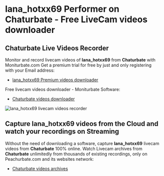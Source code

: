 # lana_hotxx69 Performer on Chaturbate - Free LiveCam videos downloader

## Chaturbate Live Videos Recorder

Monitor and record livecam videos of **lana_hotxx69** from **Chaturbate** with Moniturbate.com
Get a premium trial for free by just and only registering with your Email address:
* [lana_hotxx69 Premium videos downloader](https://moniturbate.com/request-demo-licence-key.html)

Free livecam videos downloader - Moniturbate Software:
* [Chaturbate videos downloader](https://moniturbate.com/moniturbate-download-software.html)

![lana_hotxx69 livecam videos recorder](https://peachurnet.com/templates/moniturbate-software.png)


## Capture lana_hotxx69 videos from the Cloud and watch your recordings on Streaming

Without the need of downloading a software, capture **lana_hotxx69** livecam videos from **Chaturbate** 100% online.
Watch Livecam archives from **Chaturbate** unlimitedly from thousands of existing recordings, only on Peachurbate.com and its websites network:
* [Chaturbate videos archives](https://peachurnet.com/)